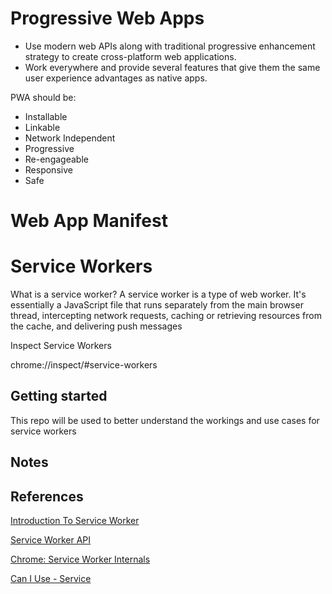 Progressive Web Apps
=======

- Use modern web APIs along with traditional progressive enhancement strategy to create cross-platform web applications.
- Work everywhere and provide several features that give them the same user experience advantages as native apps.

PWA should be: 
- Installable
- Linkable
- Network Independent
- Progressive
- Re-engageable
- Responsive
- Safe  

# Web App Manifest


# Service Workers

What is a service worker?
A service worker is a type of web worker. It's essentially a JavaScript file that runs separately from the main browser thread, intercepting network requests, caching or retrieving resources from the cache, and delivering push messages

Inspect Service Workers

chrome://inspect/#service-workers

## Getting started

This repo will be used to better understand the workings and use cases for service workers

## Notes

## References
 
[Introduction To Service Worker](https://developers.google.com/web/ilt/pwa/introduction-to-service-worker)

[Service Worker API](https://developer.mozilla.org/en-US/docs/Web/API/Service_Worker_API)

[Chrome: Service Worker Internals](chrome://serviceworker-internals/)

[Can I Use - Service](https://caniuse.com/#search=Service)